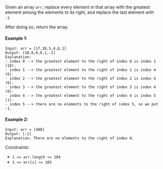 Given an array `arr`, replace every element in that array with the greatest element 
among the elements to its right, and replace the last element with `-1`.

After doing so, return the array.

#### Example 1:
```
Input: arr = [17,18,5,4,6,1]
Output: [18,6,6,6,1,-1]
Explanation: 
- index 0 --> the greatest element to the right of index 0 is index 1 (18).
- index 1 --> the greatest element to the right of index 1 is index 4 (6).
- index 2 --> the greatest element to the right of index 2 is index 4 (6).
- index 3 --> the greatest element to the right of index 3 is index 4 (6).
- index 4 --> the greatest element to the right of index 4 is index 5 (1).
- index 5 --> there are no elements to the right of index 5, so we put -1.
```

#### Example 2:
```
Input: arr = [400]
Output: [-1]
Explanation: There are no elements to the right of index 0.
```

Constraints:
- `1 <= arr.length <= 104`
- `1 <= arr[i] <= 105`

